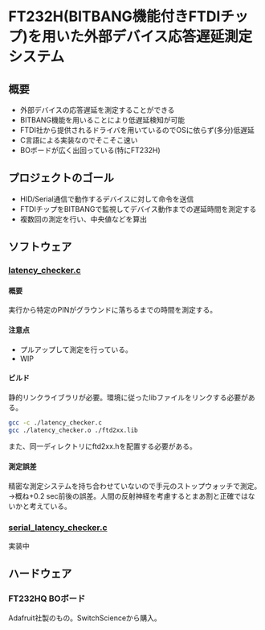 # FT232H(BITBANG機能付きFTDIチップ)を用いた外部デバイス応答遅延測定システム
## 概要

* 外部デバイスの応答遅延を測定することができる
* BITBANG機能を用いることにより低遅延検知が可能
* FTDI社から提供されるドライバを用いているのでOSに依らず(多分)低遅延
* C言語による実装なのでそこそこ速い
* BOボードが広く出回っている(特にFT232H)

## プロジェクトのゴール

* HID/Serial通信で動作するデバイスに対して命令を送信
* FTDIチップをBITBANGで監視してデバイス動作までの遅延時間を測定する
* 複数回の測定を行い、中央値などを算出

## ソフトウェア

### [latency_checker.c](/latency_checker.c)
#### 概要
実行から特定のPINがグラウンドに落ちるまでの時間を測定する。
#### 注意点

* プルアップして測定を行っている。
* WIP

#### ビルド
静的リンクライブラリが必要。環境に従ったlibファイルをリンクする必要がある。
```bash
gcc -c ./latency_checker.c
gcc ./latency_checker.o ./ftd2xx.lib
```
また、同一ディレクトリにftd2xx.hを配置する必要がある。

#### 測定誤差
精密な測定システムを持ち合わせていないので手元のストップウォッチで測定。
→概ね+0.2 sec前後の誤差。人間の反射神経を考慮するとまあ割と正確ではないかと考えている。

### [serial_latency_checker.c](/serial_latency_checker.c)
実装中

## ハードウェア
### FT232HQ BOボード
Adafruit社製のもの。SwitchScienceから購入。
